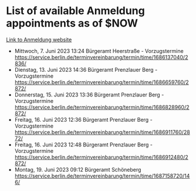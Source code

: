 # List of available Anmeldung appointments as of $NOW
[Link to Anmeldung website](https://service.berlin.de/terminvereinbarung/termin/tag.php?termin=1&anliegen[]=120686&dienstleisterlist=122210,122217,327316,122219,327312,122227,327314,122231,327346,122243,327348,122254,122252,329742,122260,329745,122262,329748,122271,327278,122273,327274,122277,327276,330436,122280,327294,122282,327290,122284,327292,122291,327270,122285,327266,122286,327264,122296,327268,150230,329760,122297,327286,122294,327284,122312,329763,122314,329775,122304,327330,122311,327334,122309,327332,317869,122281,327352,122279,329772,122283,122276,327324,122274,327326,122267,329766,122246,327318,122251,327320,122257,327322,122208,327298,122226,327300&herkunft=http%3A%2F%2Fservice.berlin.de%2Fdienstleistung%2F120686%2F)
- Mittwoch, 7. Juni 2023 13:24 Bürgeramt Heerstraße - Vorzugstermine https://service.berlin.de/terminvereinbarung/termin/time/1686137040/2836/
- Dienstag, 13. Juni 2023 14:36 Bürgeramt Prenzlauer Berg - Vorzugstermine https://service.berlin.de/terminvereinbarung/termin/time/1686659760/2872/
- Donnerstag, 15. Juni 2023 13:36 Bürgeramt Prenzlauer Berg - Vorzugstermine https://service.berlin.de/terminvereinbarung/termin/time/1686828960/2872/
- Freitag, 16. Juni 2023 12:36 Bürgeramt Prenzlauer Berg - Vorzugstermine https://service.berlin.de/terminvereinbarung/termin/time/1686911760/2872/
- Freitag, 16. Juni 2023 12:48 Bürgeramt Prenzlauer Berg - Vorzugstermine https://service.berlin.de/terminvereinbarung/termin/time/1686912480/2872/
- Montag, 19. Juni 2023 09:12 Bürgeramt Schöneberg https://service.berlin.de/terminvereinbarung/termin/time/1687158720/146/
